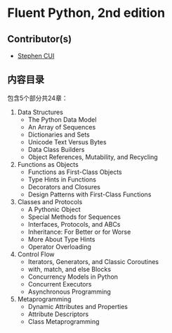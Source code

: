 # Fluent Python, 2nd edition

## Contributor(s)

- [Stephen CUI](https://github.com/JPL-JUNO)

## 内容目录

包含5个部分共24章：

1. Data Structures
   - The Python Data Model
   - An Array of Sequences
   - Dictionaries and Sets
   - Unicode Text Versus Bytes
   - Data Class Builders
   - Object References, Mutability, and Recycling
2. Functions as Objects
   - Functions as First-Class Objects
   - Type Hints in Functions
   - Decorators and Closures
   - Design Patterns with First-Class Functions
3. Classes and Protocols
   - A Pythonic Object
   - Special Methods for Sequences
   - Interfaces, Protocols, and ABCs
   - Inheritance: For Better or for Worse
   - More About Type Hints
   - Operator Overloading
4. Control Flow
   - Iterators, Generators, and Classic Coroutines
   - with, match, and else Blocks
   - Concurrency Models in Python
   - Concurrent Executors
   - Asynchronous Programming
5. Metaprogramming
   - Dynamic Attributes and Properties
   - Attribute Descriptors
   - Class Metaprogramming
